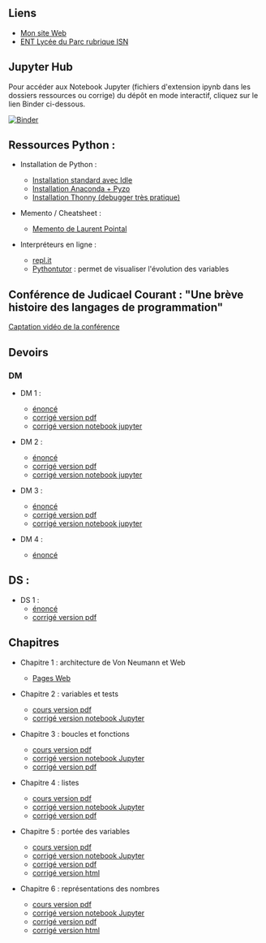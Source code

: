 ## Liens 

* [Mon site Web](http://www.frederic-junier.org/)
* [ENT Lycée du Parc rubrique ISN](https://le-parc.ent.auvergnerhonealpes.fr/classes/isn/)

## Jupyter Hub

Pour accéder aux Notebook Jupyter (fichiers d'extension ipynb dans les dossiers ressources ou corrige) du dépôt en mode interactif, cliquez sur le lien Binder ci-dessous.

[![Binder](https://mybinder.org/badge_logo.svg)](https://mybinder.org/v2/gh/frederic-junier/ISN/master)

## Ressources Python :

* Installation de Python :
  - [Installation standard avec Idle](https://www.python.org/downloads/)
  - [Installation Anaconda + Pyzo](https://pyzo.org/start.html)
  - [Installation Thonny (debugger très pratique)](https://thonny.org/)

* Memento / Cheatsheet :
  - [Memento de Laurent Pointal](https://perso.limsi.fr/pointal/_media/python:cours:mementopython3.pdf)
  
* Interpréteurs en ligne :
  - [repl.it](https://repl.it/languages/python3)
  - [Pythontutor](http://pythontutor.com/)  : permet de visualiser l'évolution des variables
  

## Conférence de Judicael Courant : "Une brève histoire des langages de programmation"

[Captation vidéo de la conférence](https://tube.ac-lyon.fr/videos/watch/2f7065e3-13c7-432c-80cc-94e769d38272)


## Devoirs 

### DM 

* DM 1 :
  - [énoncé](Devoirs/DM/DM1/ISN-DM1-2020V1.pdf)
  - [corrigé version pdf](Devoirs/DM/DM1/corrige/ISN_DM1_2020_Corrige.pdf)
  - [corrigé version notebook jupyter](https://mybinder.org/v2/gh/frederic-junier/ISN/master?filepath=Devoirs/DM/DM1/ressources/ISN_DM1_2020_Corrige.ipynb)
  
* DM 2 :
  - [énoncé](Devoirs/DM/DM2/ISN-DM2-2020V1.pdf)
  - [corrigé version pdf](Devoirs/DM/DM2/corrige/Corrige_DM2_ISN.pdf)
  - [corrigé version notebook jupyter](https://mybinder.org/v2/gh/frederic-junier/ISN/master?filepath=Devoirs/DM/DM2/corrige/Corrige_DM2_ISN.ipynb)
  
* DM 3 :
  - [énoncé](Devoirs/DM/APB/ISN-DM3-2020V1.pdf)
  - [corrigé version pdf](Devoirs/DM/APB/corrige/DM1_ISN_APB.pdf)
  - [corrigé version notebook jupyter](https://mybinder.org/v2/gh/frederic-junier/ISN/master?filepath=Devoirs/DM/APB/corrige/DM1_ISN_APB.ipynb)
  
  
* DM 4 :
  - [énoncé](Devoirs/DM/2048/DM-2048V1.pdf)

  
## DS  :

* DS 1 :
  - [énoncé](Devoirs/DS/ISN-DS1-2019V1.pdf)
  - [corrigé version pdf](Devoirs/DS/ISN-CorrigeDS1-2019V1.pdf)

## Chapitres 

* Chapitre 1 : architecture de Von Neumann et Web
  - [Pages Web](http://www.frederic-junier.org/ISN/Architecture-HTML-CSS-Internet-2019/pages/ISN_Introduction_Chapitre1.html)
  
* Chapitre 2 : variables et tests
  - [cours version pdf](VariablesTests/Chapite2-VariablesTests-2019V1.pdf)
  - [corrigé version notebook Jupyter](https://mybinder.org/v2/gh/frederic-junier/ISN/master?filepath=VariablesTests/corrige/ISN_Chap1_Variables_Tests_Corrige.ipynb)
  
  
* Chapitre 3 : boucles et fonctions
  - [cours version pdf](BouclesFonctions/Chapite3-Boucles-Fonctions-2019V1.pdf)
  - [corrigé version notebook Jupyter](https://mybinder.org/v2/gh/frederic-junier/ISN/master?filepath=BouclesFonctions/ressources/Boucles_Fonctions_2019_2020.ipynb)
  - [corrigé version pdf](BouclesFonctions/ressources/Boucles_Fonctions_2019_2020.pdf)
 
* Chapitre 4 : listes 
  - [cours version pdf](Listes/Chapite3-Listes-2019V1.pdf)
  - [corrigé version notebook Jupyter](https://mybinder.org/v2/gh/frederic-junier/ISN/master?filepath=Listes/Corrige/Cours3_Listes.ipynb)
  - [corrigé version pdf](Listes/Corrige/Cours3_Listes.pdf)
  
  
* Chapitre 5 : portée des variables 
  - [cours version pdf](PorteeVariable/Chapite5-Portee-Variable-2019V1.pdf)
  - [corrigé version notebook Jupyter](https://mybinder.org/v2/gh/frederic-junier/ISN/master?filepath=PorteeVariable/ressources/Porteee_variable.ipynb)
  - [corrigé version pdf](PorteeVariable/ressources/Porteee_variable.pdf)
  - [corrigé version html](PorteeVariable/ressources/Porteee_variable.html)
  

* Chapitre 6 : représentations des nombres
  - [cours version pdf](ReprésentationNombres/Chapite6-ReprésentationNombres-2019V1.pdf)
  - [corrigé version notebook Jupyter](https://mybinder.org/v2/gh/frederic-junier/ISN/master?filepath=ReprésentationNombres/ressources/CoursReprésentationNombres2019-2020.ipynb)
  - [corrigé version pdf](ReprésentationNombres/ressources/CoursReprésentationNombres2019-2020.pdf)
  - [corrigé version html](ReprésentationNombres/ressources/CoursReprésentationNombres2019-2020.html)
